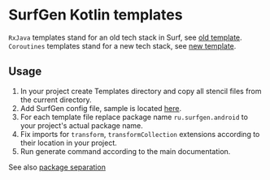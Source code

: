 # SurfGen Kotlin templates

`RxJava` templates stand for an old tech stack in Surf, see [old template][oldTemplate].
`Coroutines` templates stand for a new tech stack, see [new template][newTemplate].

## Usage
1. In your project create Templates directory and copy all stencil files from the current directory.
1. Add SurfGen config file, sample is located [here][config].
1. For each template file replace package name `ru.surfgen.android` to your project's actual package name.
1. Fix imports for `transform`, `transformCollection` extensions according to their location in your project.
1. Run generate command according to the main documentation.

See also [package separation](PackageSeparation.md)

[oldTemplate]: https://github.com/surfstudio/SurfAndroidStandard/tree/dev/G-0.5.0/template
[newTemplate]: https://github.com/surfstudio/surf-mvi-demo
[config]: config/kotlin.config.yaml
